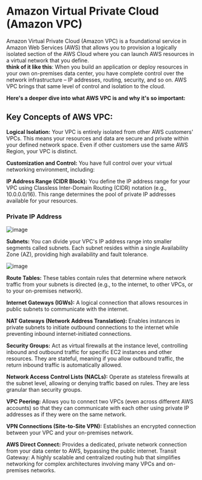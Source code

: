 # Amazon Virtual Private Cloud (Amazon VPC)  

Amazon Virtual Private Cloud (Amazon VPC) is a foundational service in Amazon Web Services (AWS) that allows you to provision a logically isolated section of the AWS Cloud where you can launch AWS resources in a virtual network that you define.    
**think of it like this**: When you build an application or deploy resources in your own on-premises data center, you have complete control over the network infrastructure – IP addresses, routing, security, and so on. AWS VPC brings that same level of control and isolation to the cloud.  

**Here's a deeper dive into what AWS VPC is and why it's so important:**    

## Key Concepts of AWS VPC:  

**Logical Isolation:** Your VPC is entirely isolated from other AWS customers' VPCs. This means your resources and data are secure and private within your defined network space. Even if other customers use the same AWS Region, your VPC is distinct.  

**Customization and Control:** You have full control over your virtual networking environment, including:  

**IP Address Range (CIDR Block):** You define the IP address range for your VPC using Classless Inter-Domain Routing (CIDR) notation (e.g., 10.0.0.0/16). This range determines the pool of private IP addresses available for your resources.  

### Private IP Address  

![image](https://github.com/user-attachments/assets/cf69b6ef-fcef-4302-b21e-168f4d04cf80)




**Subnets:** You can divide your VPC's IP address range into smaller segments called subnets. Each subnet resides within a single Availability Zone (AZ), providing high availability and fault tolerance.  

![image](https://github.com/user-attachments/assets/97496a5c-842b-49f4-a838-d4489fe74f26)


**Route Tables:** These tables contain rules that determine where network traffic from your subnets is directed (e.g., to the internet, to other VPCs, or to your on-premises network).

**Internet Gateways (IGWs):** A logical connection that allows resources in public subnets to communicate with the internet.

**NAT Gateways (Network Address Translation):** Enables instances in private subnets to initiate outbound connections to the internet while preventing inbound internet-initiated connections.

**Security Groups:** Act as virtual firewalls at the instance level, controlling inbound and outbound traffic for specific EC2 instances and other resources. They are stateful, meaning if you allow outbound traffic, the return inbound traffic is automatically allowed.

**Network Access Control Lists (NACLs):** Operate as stateless firewalls at the subnet level, allowing or denying traffic based on rules. They are less granular than security groups.

**VPC Peering:** Allows you to connect two VPCs (even across different AWS accounts) so that they can communicate with each other using private IP addresses as if they were on the same network.

**VPN Connections (Site-to-Site VPN):** Establishes an encrypted connection between your VPC and your on-premises network.

**AWS Direct Connect:** Provides a dedicated, private network connection from your data center to AWS, bypassing the public internet.
Transit Gateway: A highly scalable and centralized routing hub that simplifies networking for complex architectures involving many VPCs and on-premises networks.
